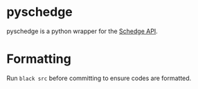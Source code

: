 # pyschedge

pyschedge is a python wrapper for the [Schedge API](https://schedge.a1liu.com).

# Formatting
Run `black src` before committing to ensure codes are formatted.